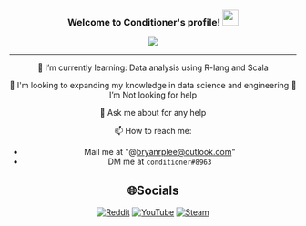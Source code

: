 <h3 align="center">
  Welcome to Conditioner's profile!
  <img src="https://media.giphy.com/media/hvRJCLFzcasrR4ia7z/giphy.gif" width="28">
</h3>
<p align="center">
  <a href="https://github.com/HairConditioner/HairConditioner"><img src="https://readme-typing-svg.herokuapp.com?color=%2336BCF7&center=true&vCenter=true&lines=Hi+%2C+welcome+to+my+Github+page;I+am+HairConditioner;I+am+a+High+school+student;Novice+Data+Scientist;Novice+Reverse+Engineer;Game+Dev;Crypto+Lover+%3C3"></a>
</p>

---
<div align="center">
  🌱 I’m currently learning: Data analysis using R-lang and Scala
  
  🔭 I'm looking to expanding my knowledge in data science and engineering
  🤔 I’m Not looking for help

  💬 Ask me about for any help
  
  📫 How to reach me:
   - Mail me at "@bryanrplee@outlook.com"
   - DM me at ```conditioner#8963```

  ## 🌐Socials
  [![Reddit](https://img.shields.io/badge/Reddit-%23FF4500.svg?logo=Reddit&logoColor=white)](https://www.reddit.com/user/Rimification) [![YouTube](https://img.shields.io/badge/YouTube-%23FF0000.svg?logo=YouTube&logoColor=white)](https://www.youtube.com/channel/UCyJP4xA_LZXwuj1mZCt4Hzw) [![Steam](https://img.shields.io/badge/Steam-%23101C46.svg?logo=Steam&logoColor=white)](https://steamcommunity.com/id/hairconditioner/)
